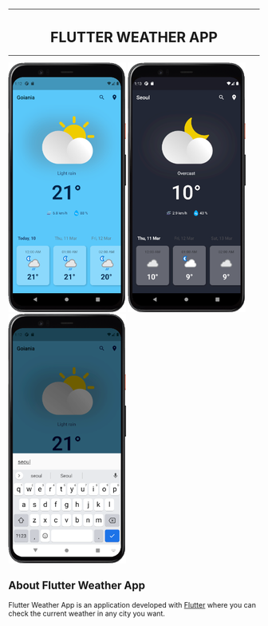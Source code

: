 <hr>
<h1 align=center>FLUTTER WEATHER APP</h1>
<hr>

<img src="https://raw.githubusercontent.com/CaetanoMatheus/repositories-images/master/flutter_weather_app/day.png" height="500">
<img src="https://raw.githubusercontent.com/CaetanoMatheus/repositories-images/master/flutter_weather_app/night.png" height="500">
<img src="https://raw.githubusercontent.com/CaetanoMatheus/repositories-images/master/flutter_weather_app/search.png" height="500">

## About Flutter Weather App
Flutter Weather App is an application developed with [Flutter](https://flutter.dev/) where you can check the current weather in any city you want.

